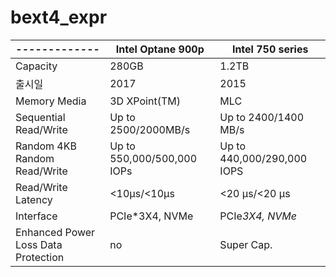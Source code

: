 # bext4_expr

|-------------|	Intel Optane 900p  |	Intel 750 series |
|-------------|-------------------------------- |-------------------------|
|Capacity|	280GB	                   |         1.2TB            |
|출시일	|     2017	                   |            2015          |
|Memory Media| 3D XPoint(TM)	|      MLC            |
|Sequential	Read/Write| Up	to	2500/2000MB/s	| Up to 2400/1400 MB/s|
|Random	4KB	Random	Read/Write	| Up to	550,000/500,000	IOPs |Up to 440,000/290,000 IOPS|
|Read/Write	Latency  | <10µs/<10µs |	<20 µs/<20 µs|
|Interface	|PCIe*3X4,	NVMe	| PCIe*3X4,	NVMe*|
|Enhanced Power Loss Data Protection|	no	|Super Cap.|
